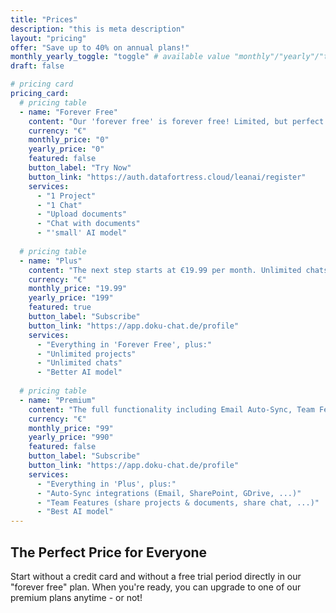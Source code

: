 ```yaml
---
title: "Prices"
description: "this is meta description"
layout: "pricing"
offer: "Save up to 40% on annual plans!"
monthly_yearly_toggle: "toggle" # available value "monthly"/"yearly"/"toggle"
draft: false

# pricing card
pricing_card:
  # pricing table
  - name: "Forever Free"
    content: "Our 'forever free' is forever free! Limited, but perfect for getting to know and try out. No credit card required."
    currency: "€"
    monthly_price: "0"
    yearly_price: "0"
    featured: false
    button_label: "Try Now"
    button_link: "https://auth.datafortress.cloud/leanai/register"
    services:
      - "1 Project"
      - "1 Chat"
      - "Upload documents"
      - "Chat with documents"
      - "'small' AI model"
  
  # pricing table
  - name: "Plus"
    content: "The next step starts at €19.99 per month. Unlimited chats, better AI model, and more."
    currency: "€"
    monthly_price: "19.99"
    yearly_price: "199"
    featured: true
    button_label: "Subscribe"
    button_link: "https://app.doku-chat.de/profile"
    services:
      - "Everything in 'Forever Free', plus:"
      - "Unlimited projects"
      - "Unlimited chats"
      - "Better AI model"
  
  # pricing table
  - name: "Premium"
    content: "The full functionality including Email Auto-Sync, Team Features, Sharing, and the best AI model."
    currency: "€"
    monthly_price: "99"
    yearly_price: "990"
    featured: false
    button_label: "Subscribe"
    button_link: "https://app.doku-chat.de/profile"
    services:
      - "Everything in 'Plus', plus:"
      - "Auto-Sync integrations (Email, SharePoint, GDrive, ...)"
      - "Team Features (share projects & documents, share chat, ...)"
      - "Best AI model"
---
```


## The Perfect Price for Everyone

Start without a credit card and without a free trial period directly in our "forever free" plan. When you're ready, you can upgrade to one of our premium plans anytime - or not!
